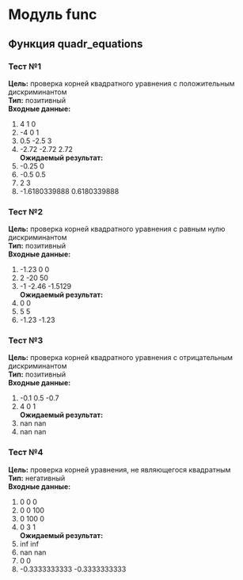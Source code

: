 # Модуль func
## Функция quadr_equations
### Тест №1
**Цель:** проверка корней квадратного уравнения с положительным дискриминантом  
**Тип:** позитивный  
**Входные данные:**  
1. 4 1 0  
2. -4 0 1  
3. 0.5 -2.5 3  
4. -2.72 -2.72 2.72   
**Ожидаемый результат:**  
1. -0.25 0  
2. -0.5 0.5  
3. 2 3  
4. -1.6180339888 0.6180339888  
### Тест №2
**Цель:** проверка корней квадратного уравнения с равным нулю дискриминантом  
**Тип:** позитивный  
**Входные данные:**  
1. -1.23 0 0  
2. 2 -20 50  
3. -1 -2.46 -1.5129  
**Ожидаемый результат:**  
1. 0 0  
2. 5 5  
3. -1.23 -1.23  
### Тест №3
**Цель:** проверка корней квадратного уравнения с отрицательным дискриминантом  
**Тип:** позитивный  
**Входные данные:**  
1. -0.1 0.5 -0.7  
2. 4 0 1  
**Ожидаемый результат:**  
1. nan nan  
2. nan nan  
### Тест №4
**Цель:** проверка корней уравнения, не являющегося квадратным  
**Тип:** негативный  
**Входные данные:**  
1. 0 0 0  
2. 0 0 100  
3. 0 100 0  
4. 0 3 1  
**Ожидаемый результат:**  
1. inf inf  
2. nan nan  
3. 0 0  
4. -0.3333333333 -0.3333333333  
